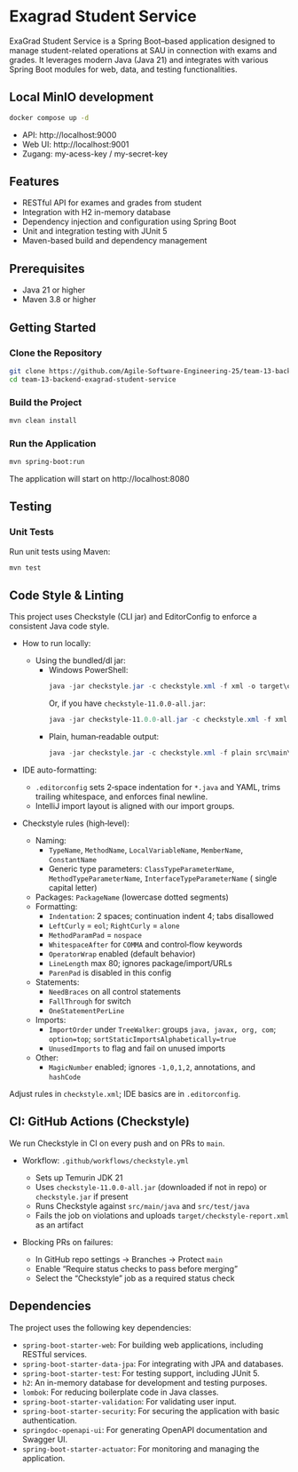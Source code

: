# Exagrad Student Service

ExaGrad Student Service is a Spring Boot–based application designed to manage
student-related
operations at SAU
in connection with exams and grades. It leverages modern Java (Java 21) and
integrates with various
Spring Boot
modules for web, data, and testing functionalities.

## Local MinIO development

```bash
docker compose up -d
```

- API: http://localhost:9000
- Web UI: http://localhost:9001
- Zugang: my-acess-key / my-secret-key

## Features

- RESTful API for exames and grades from student
- Integration with H2 in-memory database
- Dependency injection and configuration using Spring Boot
- Unit and integration testing with JUnit 5
- Maven-based build and dependency management

## Prerequisites

- Java 21 or higher
- Maven 3.8 or higher

## Getting Started

### Clone the Repository

```bash
git clone https://github.com/Agile-Software-Engineering-25/team-13-backend-exagrad-student-service.git
cd team-13-backend-exagrad-student-service
```

### Build the Project

```bash
mvn clean install
```

### Run the Application

```bash
mvn spring-boot:run
```

The application will start on http://localhost:8080

## Testing

### Unit Tests

Run unit tests using Maven:

```bash
mvn test
```

## Code Style & Linting

This project uses Checkstyle (CLI jar) and EditorConfig to enforce a consistent
Java code style.

- How to run locally:
    - Using the bundled/dl jar:
        - Windows PowerShell:
          ```powershell
          java -jar checkstyle.jar -c checkstyle.xml -f xml -o target\checkstyle-report.xml src\main\java src\test\java
          ```
          Or, if you have `checkstyle-11.0.0-all.jar`:
          ```powershell
          java -jar checkstyle-11.0.0-all.jar -c checkstyle.xml -f xml -o target\checkstyle-report.xml src\main\java src\test\java
          ```
        - Plain, human‑readable output:
          ```powershell
          java -jar checkstyle.jar -c checkstyle.xml -f plain src\main\java src\test\java
          ```

- IDE auto-formatting:
    - `.editorconfig` sets 2‑space indentation for `*.java` and YAML, trims
      trailing whitespace, and
      enforces final newline.
    - IntelliJ import layout is aligned with our import groups.

- Checkstyle rules (high‑level):
    - Naming:
        - `TypeName`, `MethodName`, `LocalVariableName`, `MemberName`, `ConstantName`
        - Generic type
          parameters: `ClassTypeParameterName`, `MethodTypeParameterName`, `InterfaceTypeParameterName` (
          single capital letter)
    - Packages: `PackageName` (lowercase dotted segments)
    - Formatting:
        - `Indentation`: 2 spaces; continuation indent 4; tabs disallowed
        - `LeftCurly` = `eol`; `RightCurly` = `alone`
        - `MethodParamPad` = `nospace`
        - `WhitespaceAfter` for `COMMA` and control‑flow keywords
        - `OperatorWrap` enabled (default behavior)
        - `LineLength` max 80; ignores package/import/URLs
        - `ParenPad` is disabled in this config
    - Statements:
        - `NeedBraces` on all control statements
        - `FallThrough` for switch
        - `OneStatementPerLine`
    - Imports:
        - `ImportOrder` under `TreeWalker`:
          groups `java, javax, org, com`; `option=top`; `sortStaticImportsAlphabetically=true`
        - `UnusedImports` to flag and fail on unused imports
    - Other:
        - `MagicNumber` enabled; ignores `-1,0,1,2`, annotations, and `hashCode`

Adjust rules in `checkstyle.xml`; IDE basics are in `.editorconfig`.

## CI: GitHub Actions (Checkstyle)

We run Checkstyle in CI on every push and on PRs to `main`.

- Workflow: `.github/workflows/checkstyle.yml`
    - Sets up Temurin JDK 21
    - Uses `checkstyle-11.0.0-all.jar` (downloaded if not in repo)
      or `checkstyle.jar` if present
    - Runs Checkstyle against `src/main/java` and `src/test/java`
    - Fails the job on violations and uploads `target/checkstyle-report.xml` as
      an artifact

- Blocking PRs on failures:
    - In GitHub repo settings → Branches → Protect `main`
    - Enable “Require status checks to pass before merging”
    - Select the “Checkstyle” job as a required status check

## Dependencies

The project uses the following key dependencies:

- `spring-boot-starter-web`: For building web applications, including RESTful
  services.
- `spring-boot-starter-data-jpa`: For integrating with JPA and databases.
- `spring-boot-starter-test`: For testing support, including JUnit 5.
- `h2`: An in-memory database for development and testing purposes.
- `lombok`: For reducing boilerplate code in Java classes.
- `spring-boot-starter-validation`: For validating user input.
- `spring-boot-starter-security`: For securing the application with basic
  authentication.
- `springdoc-openapi-ui`: For generating OpenAPI documentation and Swagger UI.
- `spring-boot-starter-actuator`: For monitoring and managing the application.
